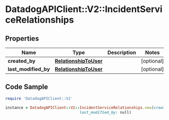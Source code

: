 # DatadogAPIClient::V2::IncidentServiceRelationships

## Properties

Name | Type | Description | Notes
------------ | ------------- | ------------- | -------------
**created_by** | [**RelationshipToUser**](RelationshipToUser.md) |  | [optional] 
**last_modified_by** | [**RelationshipToUser**](RelationshipToUser.md) |  | [optional] 

## Code Sample

```ruby
require 'DatadogAPIClient::V2'

instance = DatadogAPIClient::V2::IncidentServiceRelationships.new(created_by: null,
                                 last_modified_by: null)
```


